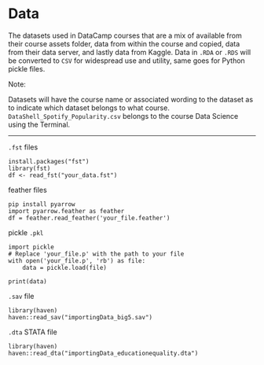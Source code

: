 # Data

The datasets used in DataCamp courses that are a mix of available from their course assets folder, data from within the course and copied, data from their data server, and lastly data from Kaggle.
Data in `.RDA` or `.RDS` will be converted to `CSV` for widespread use and utility, same goes for Python pickle files.

Note:

Datasets will have the course name or associated wording to the dataset as to indicate which dataset belongs to what course. `DataShell_Spotify_Popularity.csv` belongs to the course Data Science using the Terminal. 

----

`.fst` files
```
install.packages("fst")
library(fst)
df <- read_fst("your_data.fst")
```

feather files
```
pip install pyarrow
import pyarrow.feather as feather
df = feather.read_feather('your_file.feather')
```

pickle `.pkl`
```
import pickle
# Replace 'your_file.p' with the path to your file
with open('your_file.p', 'rb') as file:
    data = pickle.load(file)

print(data)
```

`.sav` file
```
library(haven)
haven::read_sav("importingData_big5.sav")
```

`.dta` STATA file 
```
library(haven)
haven::read_dta("importingData_educationequality.dta")
```

